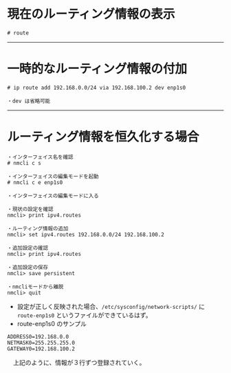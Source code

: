 # 現在のルーティング情報の表示
```
# route
```

---
# 一時的なルーティング情報の付加
```
# ip route add 192.168.0.0/24 via 192.168.100.2 dev enp1s0

・dev は省略可能
```

---
# ルーティング情報を恒久化する場合

```
・インターフェイス名を確認
# nmcli c s

・インターフェイスの編集モードを起動
# nmcli c e enp1s0

・インターフェイスの編集モードに入る

・現状の設定を確認
nmcli> print ipv4.routes

・ルーティング情報の追加
nmcli> set ipv4.routes 192.168.0.0/24 192.168.100.2

・追加設定の確認
nmcli> print ipv4.routes

・追加設定の保存
nmcli> save persistent

・nmcliモードから離脱
nmcli> quit
```

* 設定が正しく反映された場合、`/etc/sysconfig/network-scripts/` に `route-enp1s0` というファイルができているはず。  
* route-enp1s0 のサンプル
```
ADDRESS0=192.168.0.0
NETMASK0=255.255.255.0
GATEWAY0=192.168.100.2
```
　上記のように、情報が３行ずつ登録されていく。
 
